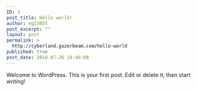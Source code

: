 ```yaml
---
ID: 1
post_title: Hello world!
author: ng23055
post_excerpt: ""
layout: post
permalink: >
  http://cyberland.gazerbeam.com/hello-world
published: true
post_date: 2018-07-26 14:46:08
---
```

Welcome to WordPress. This is your first post. Edit or delete it, then start writing!